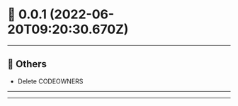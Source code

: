 # :confetti_ball: 0.0.1 (2022-06-20T09:20:30.670Z)
- - -
## :newspaper: Others
* Delete CODEOWNERS
- - -
- - -
